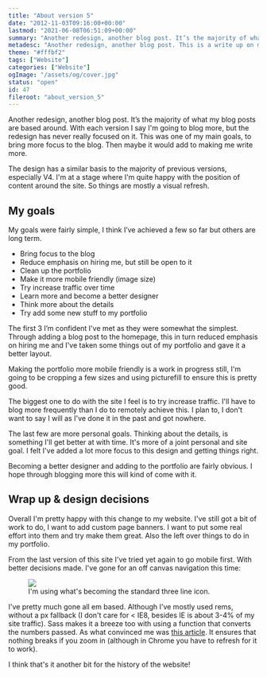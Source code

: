 ```yaml
---
title: "About version 5"
date: "2012-11-03T09:16:00+00:00"
lastmod: "2021-06-08T06:51:09+00:00"
summary: "Another redesign, another blog post. It’s the majority of what my blog posts are based around. With each version I say I’m going to blog more, but the redesign has never really focused on it. This was one of my main goals, to bring more focus to the blog. Then maybe it would add to making me write more."
metadesc: "Another redesign, another blog post. This is a write up on my decisions behind version 5 of iamsteve."
theme: "#fffbf2"
tags: ["Website"]
categories: ["Website"]
ogImage: "/assets/og/cover.jpg"
status: "open"
id: 47
fileroot: "about_version_5"
---
```


Another redesign, another blog post. It’s the majority of what my blog posts are based around. With each version I say I'm going to blog more, but the redesign has never really focused on it. This was one of my main goals, to bring more focus to the blog. Then maybe it would add to making me write more.

The design has a similar basis to the majority of previous versions, especially V4. I'm at a stage where I'm quite happy with the position of content around the site. So things are mostly a visual refresh.

## My goals
My goals were fairly simple, I think I’ve achieved a few so far but others are long term.

- Bring focus to the blog
- Reduce emphasis on hiring me, but still be open to it
- Clean up the portfolio
- Make it more mobile friendly (image size)
- Try increase traffic over time
- Learn more and become a better designer
- Think more about the details
- Try add some new stuff to my portfolio


The first 3 I’m confident I've met as they were somewhat the simplest. Through adding a blog post to the homepage, this in turn reduced emphasis on hiring me and I've taken some things out of my portfolio and gave it a better layout.

Making the portfolio more mobile friendly is a work in progress still, I'm going to be cropping a few sizes and using picturefill to ensure this is pretty good.

The biggest one to do with the site I feel is to try increase traffic. I'll have to blog more frequently than I do to remotely achieve this. I plan to, I don't want to say I will as I've done it in the past and got nowhere.

The last few are more personal goals. Thinking about the details, is something I'll get better at with time. It's more of a joint personal and site goal. I felt I've added a lot more focus to this design and getting things right.

Becoming a better designer and adding to the portfolio are fairly obvious. I hope through blogging more this will kind of come with it.

## Wrap up & design decisions
Overall I'm pretty happy with this change to my website. I've still got a bit of work to do, I want to add custom page banners. I want to put some real effort into them and try make them great. Also the left over things to do in my portfolio.

From the last version of this site I've tried yet again to go mobile first. With better decisions made. I've gone for an off canvas navigation this time:

<figure>
<Image src="/static/images/blog/v5_nav.png" width={381} height={800} />
<figcaption>I'm using what's becoming the standard three line icon.</figcaption>
</figure>

I've pretty much gone all em based. Although I've mostly used rems, without a px fallback (I don't care for < IE8, besides IE is about 3-4% of my site traffic). Sass makes it a breeze too with using a function that converts the numbers passed. As what convinced me was [this article](http://blog.cloudfour.com/the-ems-have-it-proportional-media-queries-ftw/ "The EMs have it: Proportional Media Queries FTW!"). It ensures that nothing breaks if you zoom in (although in Chrome you have to refresh for it to work).

I think that's it another bit for the history of the website!
